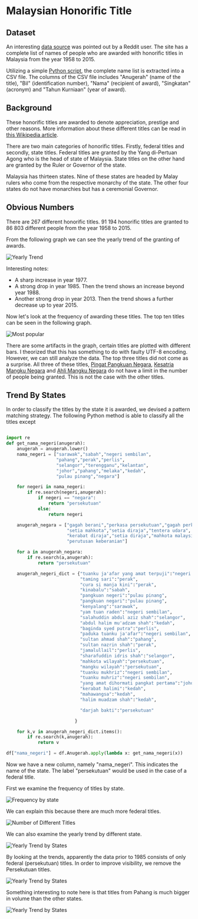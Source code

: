 # Malaysian Honorific Title

## Dataset

An interesting [data source](https://www.reddit.com/r/malaysia/comments/4ovwdt/if_you_need_to_check_if_someone_is_a_datuk_or_not/) was pointed out by a Reddit user. The site has a complete list of names of people who are awarded with honorific titles in Malaysia from the year 1958 to 2015.

Utilizing a simple [Python script](https://github.com/amirothman/darjah_kebesaran/raw/master/get_data.py), the complete name list is extracted into a CSV file. The columns of the CSV file includes "Anugerah" (name of the title), "Bil" (identification number), "Nama" (recipient of award), "Singkatan" (acronym) and "Tahun Kurniaan" (year of award).

## Background

These honorific titles are awarded to denote appreciation, prestige and other reasons. More information about these different titles can be read in [this Wikipedia article](https://en.wikipedia.org/wiki/Malay_styles_and_titles).

There are two main categories of honorific titles. Firstly, federal titles and secondly, state titles. Federal titles are granted by the Yang di-Pertuan Agong who is the head of state of Malaysia. State titles on the other hand are granted by the Ruler or Governor of the state.

Malaysia has thirteen states. Nine of these states are headed by Malay rulers who come from the respective monarchy of the state. The other four states do not have monarchies but has a ceremonial Governor.

## Obvious Numbers

There are 267 different honorific titles. 91 194 honorific titles are granted to 86 803 different people from the year 1958 to 2015.

From the following graph we can see the yearly trend of the granting of awards.

![Yearly Trend](yearly_trend.png)

Interesting notes:
  * A sharp increase in year 1977.
  * A strong drop in year 1985. Then the trend shows an increase beyond year 1988.
  * Another strong drop in year 2013. Then the trend shows a further decrease up to year 2015.

Now let's look at the frequency of awarding these titles. The top ten titles can be seen in the following graph.

![Most popular](most_popular.png)

There are some artifacts in the graph, certain titles are plotted with different bars. I theorized that this has something to do with faulty UTF-8 encoding. However, we can still analyze the data. The top three titles did not come as a surprise. All three of these titles, [Pingat Pangkuan Negara](https://ms.wikipedia.org/wiki/Pingat_Pangkuan_Negara), [Kesatria Mangku Negara](https://ms.wikipedia.org/wiki/Kesatria_Mangku_Negara) and [Ahli Mangku Negara](https://ms.wikipedia.org/wiki/Ahli_Mangku_Negara) do not have a limit in the number of people being granted. This is not the case with the other titles.

## Trend By States

In order to classify the titles by the state it is awarded, we devised a pattern matching strategy. The following Python method is able to classify all the titles except

```python

import re
def get_nama_negeri(anugerah):
    anugerah = anugerah.lower()
    nama_negeri = ["sarawak","sabah","negeri sembilan",
                   "pahang","perak","perlis",
                   "selangor","terengganu","kelantan",
                   "johor","pahang","melaka","kedah",
                   "pulau pinang","negara"]

    for negeri in nama_negeri:
        if re.search(negeri,anugerah):
            if negeri == "negara":
                return "persekutuan"
            else:
                return negeri

    anugerah_negara = ["gagah berani","perkasa persekutuan","gagah perkasa",
                       "setia mahkota","setia diraja","tentera udara",
                       "kerabat diraja","setia diraja","mahkota malaysia",
                       "perutusan keberanian"]

    for a in anugerah_negara:
        if re.search(a,anugerah):
            return "persekutuan"

    anugerah_negeri_dict = {"tuanku ja'afar yang amat terpuji":"negeri sembilan",
                            "taming sari":"perak",
                            "cura si manja kini":"perak",
                            "kinabalu":"sabah",
                            "pangkuan negeri":"pulau pinang",
                            "pangkuan negari":"pulau pinang",
                            "kenyalang":"sarawak",
                            "yam tuan raden":"negeri sembilan",
                            "salahuddin abdul aziz shah":"selangor",
                            "abdul halim mu'adzam shah":"kedah",
                            "baginda syed putra":"perlis",
                            "paduka tuanku ja'afar":"negeri sembilan",
                            "sultan ahmad shah":"pahang",
                            "sultan nazrin shah":"perak",
                            "jamalullail":"perlis",
                            "sharafuddin idris shah":"selangor",
                            "mahkota wilayah":"persekutuan",
                            "mangku wilayah":"persekutuan",
                            "tuanku mukhriz":"negeri sembilan",
                            "tuanku muhriz":"negeri sembilan",
                            "yang amat dihormati pangkat pertama":"johor",
                            "kerabat halimi":"kedah",
                            "mahawangsa":"kedah",
                            "halim muadzam shah":"kedah",

                            "darjah bakti":"persekutuan"

                          }

    for k,v in anugerah_negeri_dict.items():
        if re.search(k,anugerah):
            return v

df["nama_negeri"] = df.Anugerah.apply(lambda x: get_nama_negeri(x))

```

Now we have a new column, namely "nama_negeri". This indicates the name of the state. The label "persekutuan" would be used in the case of a federal title.

First we examine the frequency of titles by state.

![Frequency by state](frequency_by_state.png)

We can explain this because there are much more federal titles.

![Number of Different Titles](number_different_titles.png)

We can also examine the yearly trend by different state.

![Yearly Trend by States](yearly_trend_of_states.png)

By looking at the trends, apparently the data prior to 1985 consists of only federal (persekutuan) titles. In order to improve visibility, we remove the Persekutuan titles.

![Yearly Trend by States](yearly_trend_by_states_without_persekutuan.png)

Something interesting to note here is that titles from Pahang is much bigger in volume than the other states.

![Yearly Trend by States](yearly_trend_by_states_without_pahang.png)
